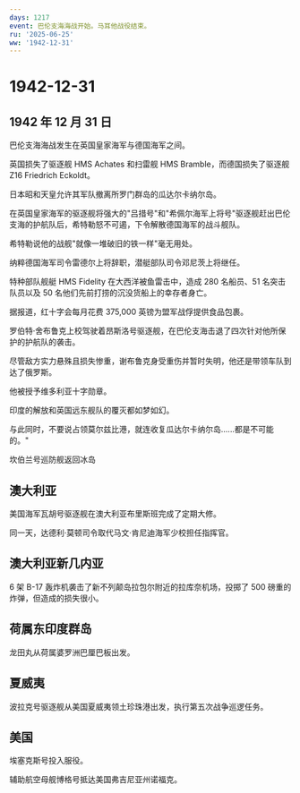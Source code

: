 ```yaml
---
days: 1217
event: 巴伦支海海战开始。马耳他战役结束。
ru: '2025-06-25'
ww: '1942-12-31'
---
```


# 1942-12-31

## 1942 年 12 月 31 日

巴伦支海海战发生在英国皇家海军与德国海军之间。

英国损失了驱逐舰 HMS Achates 和扫雷舰 HMS Bramble，而德国损失了驱逐舰
Z16 Friedrich Eckoldt。

日本昭和天皇允许其军队撤离所罗门群岛的瓜达尔卡纳尔岛。

在英国皇家海军的驱逐舰将强大的"吕措号"和"希佩尔海军上将号"驱逐舰赶出巴伦支海的护航队后，希特勒怒不可遏，下令解散德国海军的战斗舰队。

希特勒说他的战舰"就像一堆破旧的铁一样"毫无用处。

纳粹德国海军司令雷德尔上将辞职，潜艇部队司令邓尼茨上将继任。

特种部队舰艇 HMS Fidelity 在大西洋被鱼雷击中，造成 280 名船员、51
名突击队员以及 50 名他们先前打捞的沉没货船上的幸存者身亡。

据报道，红十字会每月花费 375,000 英镑为盟军战俘提供食品包裹。

罗伯特·舍布鲁克上校驾驶着昂斯洛号驱逐舰，在巴伦支海击退了四次针对他所保护的护航队的袭击。

尽管敌方实力悬殊且损失惨重，谢布鲁克身受重伤并暂时失明，他还是带领车队到达了俄罗斯。

他被授予维多利亚十字勋章。

印度的解放和英国远东舰队的覆灭都如梦如幻。

与此同时，不要说占领莫尔兹比港，就连收复瓜达尔卡纳尔岛......都是不可能的。"

坎伯兰号巡防舰返回冰岛

## 澳大利亚

美国海军瓦胡号驱逐舰在澳大利亚布里斯班完成了定期大修。

同一天，达德利·莫顿司令取代马文·肯尼迪海军少校担任指挥官。

## 澳大利亚新几内亚

6 架 B-17 轰炸机袭击了新不列颠岛拉包尔附近的拉库奈机场，投掷了 500
磅重的炸弹，但造成的损失很小。

## 荷属东印度群岛

龙田丸从荷属婆罗洲巴厘巴板出发。

## 夏威夷

波拉克号驱逐舰从美国夏威夷领土珍珠港出发，执行第五次战争巡逻任务。

## 美国

埃塞克斯号投入服役。

辅助航空母舰博格号抵达美国弗吉尼亚州诺福克。